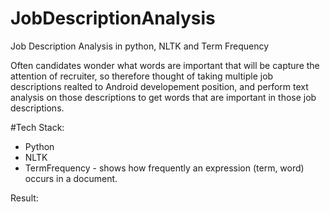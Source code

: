 # JobDescriptionAnalysis
Job Description Analysis in python, NLTK and Term Frequency

Often candidates wonder what words are important that will be capture the attention of recruiter, so therefore thought of taking multiple job descriptions realted to Android developement position, and perform text analysis on those descriptions to get words that are important in those job descriptions.

#Tech Stack:
* Python
* NLTK
* TermFrequency - shows how frequently an expression (term, word) occurs in a document.

Result:
